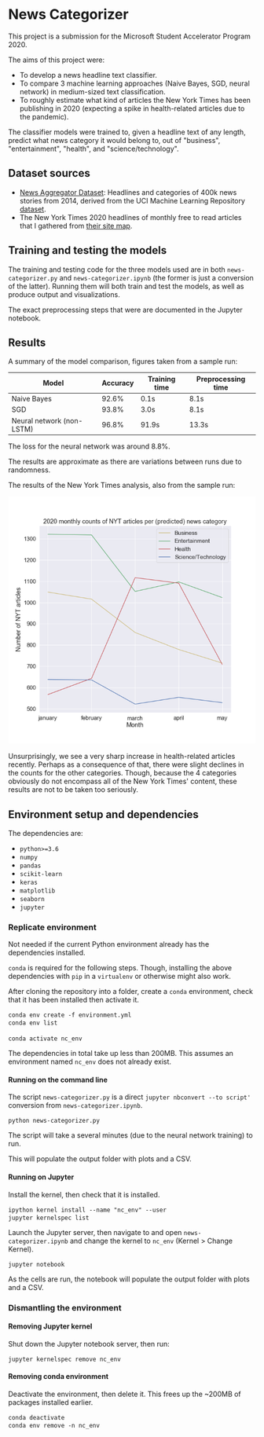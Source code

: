 # News Categorizer

This project is a submission for the Microsoft Student Accelerator Program 2020.

The aims of this project were:

* To develop a news headline text classifier.
* To compare 3 machine learning approaches (Naive Bayes, SGD, neural network)
  in medium-sized text classification.
* To roughly estimate what kind of articles the New York Times has been
  publishing in 2020 (expecting a spike in health-related articles due to the
  pandemic).

The classifier models were trained to, given a headline text of any length,
predict what news category it would belong to, out of "business",
"entertainment", "health", and "science/technology".

## Dataset sources

* [News Aggregator Dataset](https://www.kaggle.com/uciml/news-aggregator-dataset):
  Headlines and categories of 400k news stories from 2014,
  derived from the UCI Machine Learning Repository
  [dataset](http://archive.ics.uci.edu/ml/datasets/News+Aggregator).
* The New York Times 2020 headlines of monthly free to read articles that I
  gathered from [their site map](https://spiderbites.nytimes.com/2020/).

## Training and testing the models

The training and testing code for the three models used are
in both `news-categorizer.py` and `news-categorizer.ipynb` (the former is
just a conversion of the latter). Running them will both train and test the
models, as well as produce output and visualizations.

The exact preprocessing steps that were are documented in the Jupyter notebook.

## Results

A summary of the model comparison, figures taken from a sample run:

| Model                     | Accuracy | Training time | Preprocessing time |
| ------------------------- | -------- | ------------- | ------------------ |
| Naive Bayes               | 92.6%    | 0.1s          | 8.1s               |
| SGD                       | 93.8%    | 3.0s          | 8.1s               |
| Neural network (non-LSTM) | 96.8%    | 91.9s         | 13.3s              |

The loss for the neural network was around 8.8%.

The results are approximate as there are variations between runs due to
randomness.

The results of the New York Times analysis, also from the sample run:

![NYT-monthly-counts](output/sample-run/nyt2020.png)

Unsurprisingly, we see a very sharp increase in health-related articles
recently. Perhaps as a consequence of that, there were slight declines in the
counts for the other categories. Though, because the 4 categories obviously
do not encompass all of the New York Times' content, these results are not to
be taken too seriously.

## Environment setup and dependencies

The dependencies are:

* `python>=3.6`
* `numpy`
* `pandas`
* `scikit-learn`
* `keras`
* `matplotlib`
* `seaborn`
* `jupyter`

### Replicate environment

Not needed if the current Python environment already has the dependencies
installed.

`conda` is required for the following steps. Though, installing the above
dependencies with `pip` in a `virtualenv` or otherwise might also work.

After cloning the repository into a folder, create a `conda` environment,
check that it has been installed then activate it.

```_
conda env create -f environment.yml
conda env list

conda activate nc_env
```

The dependencies in total take up less than 200MB. This assumes an
environment named `nc_env` does not already exist.

#### Running on the command line

The script `news-categorizer.py` is a direct
`jupyter nbconvert --to script'` conversion from
`news-categorizer.ipynb`.

```_
python news-categorizer.py
```

The script will take a several minutes (due to the neural network training)
to run.

This will populate the output folder with plots and a CSV.

#### Running on Jupyter

Install the kernel, then check that it is installed.

```_
ipython kernel install --name "nc_env" --user
jupyter kernelspec list
```

Launch the Jupyter server, then navigate to and open `news-categorizer.ipynb`
and change the kernel to `nc_env` (Kernel > Change Kernel).

```_
jupyter notebook
```

As the cells are run, the notebook will populate the output folder
with plots and a CSV.

### Dismantling the environment

#### Removing Jupyter kernel

Shut down the Jupyter notebook server, then run:

```_
jupyter kernelspec remove nc_env
```

#### Removing conda environment

Deactivate the environment, then delete it. This frees up the ~200MB of
packages installed earlier.

```_
conda deactivate
conda env remove -n nc_env
```
